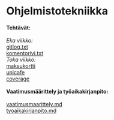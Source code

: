 # Ohjelmistotekniikka
**Tehtävät:**
<br>
<br>
_Eka viikko:_
<br>
[gitlog.txt](https://github.com/DeatNu/ot-harjoitustyo/blob/master/laskarit/viikko1/gitlog.txt)
<br>
[komentorivi.txt](https://github.com/DeatNu/ot-harjoitustyo/blob/master/laskarit/viikko1/komentorivi.txt)
<br>
_Toka viikko:_
<br>
[maksukortti](https://github.com/DeatNu/ot-harjoitustyo/tree/master/laskarit/viikko2/maksukortti)
<br>
[unicafe](https://github.com/DeatNu/ot-harjoitustyo/tree/master/laskarit/viikko2/unicafe)
<br>
[coverage](https://github.com/DeatNu/ot-harjoitustyo/blob/master/laskarit/viikko2/coverage.png)
<br>
<br>
**Vaatimusmäärittely ja työaikakirjanpito:**
<br>
<br>
[vaatimusmaarittely.md](https://github.com/DeatNu/ot-harjoitustyo/blob/master/dokumentaatio/vaatimusmaarittely.md)
<br>
[tyoaikakirjanpito.md](https://github.com/DeatNu/ot-harjoitustyo/blob/master/dokumentaatio/tyoaikakirjanpito.md)
